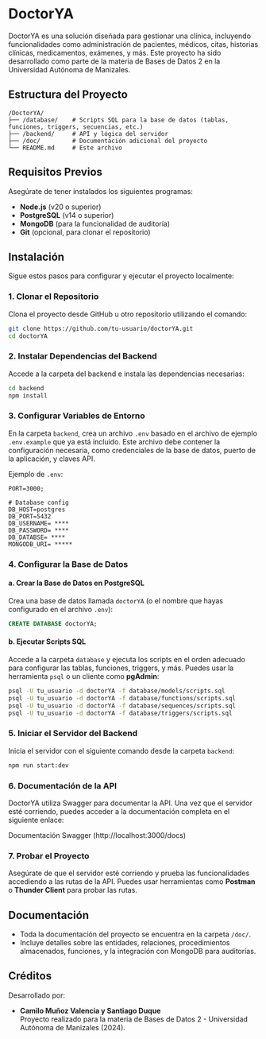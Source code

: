 
# DoctorYA

DoctorYA es una solución diseñada para gestionar una clínica, incluyendo funcionalidades como administración de pacientes, médicos, citas, historias clínicas, medicamentos, exámenes, y más. Este proyecto ha sido desarrollado como parte de la materia de Bases de Datos 2 en la Universidad Autónoma de Manizales.

## Estructura del Proyecto

```
/DoctorYA/
├── /database/    # Scripts SQL para la base de datos (tablas, funciones, triggers, secuencias, etc.)
├── /backend/     # API y lógica del servidor
├── /doc/         # Documentación adicional del proyecto
└── README.md     # Este archivo
```

## Requisitos Previos

Asegúrate de tener instalados los siguientes programas:

- **Node.js** (v20 o superior)
- **PostgreSQL** (v14 o superior)
- **MongoDB** (para la funcionalidad de auditoría)
- **Git** (opcional, para clonar el repositorio)

## Instalación

Sigue estos pasos para configurar y ejecutar el proyecto localmente:

### 1. Clonar el Repositorio

Clona el proyecto desde GitHub u otro repositorio utilizando el comando:

```bash
git clone https://github.com/tu-usuario/doctorYA.git
cd doctorYA
```

### 2. Instalar Dependencias del Backend

Accede a la carpeta del backend e instala las dependencias necesarias:

```bash
cd backend
npm install
```

### 3. Configurar Variables de Entorno

En la carpeta `backend`, crea un archivo `.env` basado en el archivo de ejemplo `.env.example` que ya está incluido. Este archivo debe contener la configuración necesaria, como credenciales de la base de datos, puerto de la aplicación, y claves API.

Ejemplo de `.env`:
```env
PORT=3000;

# Database config
DB_HOST=postgres
DB_PORT=5432
DB_USERNAME= ****
DB_PASSWORD= ****
DB_DATABSE= ****
MONGODB_URI= *****
```

### 4. Configurar la Base de Datos

#### a. Crear la Base de Datos en PostgreSQL
Crea una base de datos llamada `doctorYA` (o el nombre que hayas configurado en el archivo `.env`):

```sql
CREATE DATABASE doctorYA;
```

#### b. Ejecutar Scripts SQL
Accede a la carpeta `database` y ejecuta los scripts en el orden adecuado para configurar las tablas, funciones, triggers, y más. Puedes usar la herramienta `psql` o un cliente como **pgAdmin**:

```bash
psql -U tu_usuario -d doctorYA -f database/models/scripts.sql
psql -U tu_usuario -d doctorYA -f database/functions/scripts.sql
psql -U tu_usuario -d doctorYA -f database/sequences/scripts.sql
psql -U tu_usuario -d doctorYA -f database/triggers/scripts.sql

```

### 5. Iniciar el Servidor del Backend

Inicia el servidor con el siguiente comando desde la carpeta `backend`:

```bash
npm run start:dev
```

### 6. Documentación de la API

DoctorYA utiliza Swagger para documentar la API. Una vez que el servidor esté corriendo, puedes acceder a la documentación completa en el siguiente enlace:

Documentación Swagger (http://localhost:3000/docs)

### 7. Probar el Proyecto

Asegúrate de que el servidor esté corriendo y prueba las funcionalidades accediendo a las rutas de la API. Puedes usar herramientas como **Postman** o **Thunder Client** para probar las rutas.

## Documentación

- Toda la documentación del proyecto se encuentra en la carpeta `/doc/`.
- Incluye detalles sobre las entidades, relaciones, procedimientos almacenados, funciones, y la integración con MongoDB para auditorías.

## Créditos

Desarrollado por:  
- **Camilo Muñoz Valencia y Santiago Duque**  
Proyecto realizado para la materia de Bases de Datos 2 - Universidad Autónoma de Manizales (2024).  
